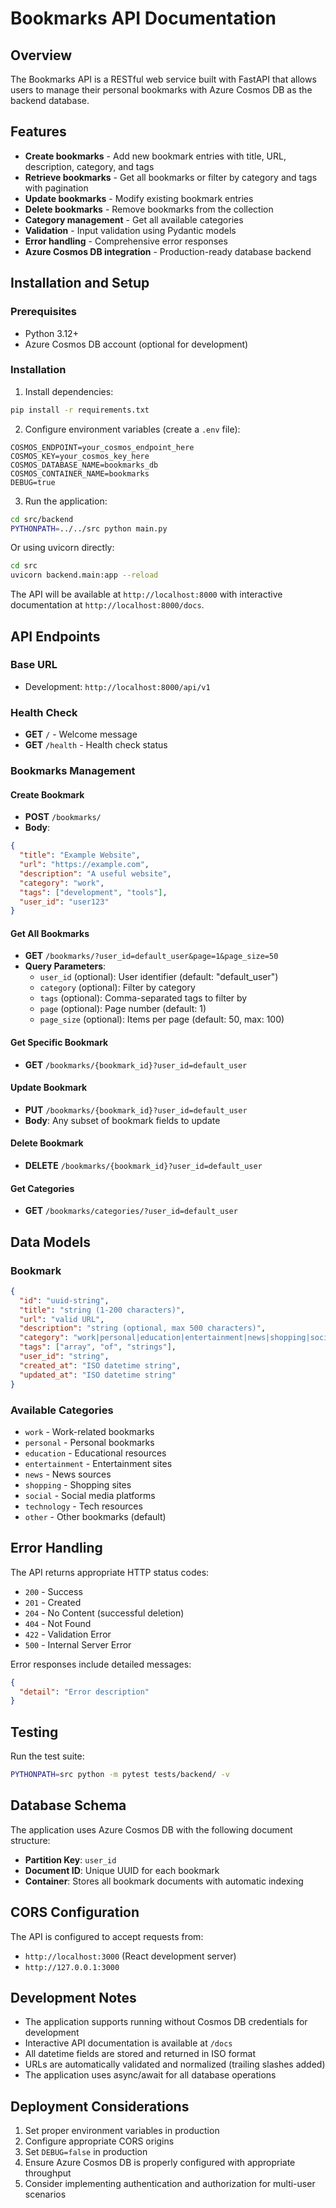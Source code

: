 # Bookmarks API Documentation

## Overview

The Bookmarks API is a RESTful web service built with FastAPI that allows users to manage their personal bookmarks with Azure Cosmos DB as the backend database.

## Features

- **Create bookmarks** - Add new bookmark entries with title, URL, description, category, and tags
- **Retrieve bookmarks** - Get all bookmarks or filter by category and tags with pagination
- **Update bookmarks** - Modify existing bookmark entries
- **Delete bookmarks** - Remove bookmarks from the collection
- **Category management** - Get all available categories
- **Validation** - Input validation using Pydantic models
- **Error handling** - Comprehensive error responses
- **Azure Cosmos DB integration** - Production-ready database backend

## Installation and Setup

### Prerequisites

- Python 3.12+
- Azure Cosmos DB account (optional for development)

### Installation

1. Install dependencies:
```bash
pip install -r requirements.txt
```

2. Configure environment variables (create a `.env` file):
```env
COSMOS_ENDPOINT=your_cosmos_endpoint_here
COSMOS_KEY=your_cosmos_key_here
COSMOS_DATABASE_NAME=bookmarks_db
COSMOS_CONTAINER_NAME=bookmarks
DEBUG=true
```

3. Run the application:
```bash
cd src/backend
PYTHONPATH=../../src python main.py
```

Or using uvicorn directly:
```bash
cd src
uvicorn backend.main:app --reload
```

The API will be available at `http://localhost:8000` with interactive documentation at `http://localhost:8000/docs`.

## API Endpoints

### Base URL
- Development: `http://localhost:8000/api/v1`

### Health Check
- **GET** `/` - Welcome message
- **GET** `/health` - Health check status

### Bookmarks Management

#### Create Bookmark
- **POST** `/bookmarks/`
- **Body**:
```json
{
  "title": "Example Website",
  "url": "https://example.com",
  "description": "A useful website",
  "category": "work",
  "tags": ["development", "tools"],
  "user_id": "user123"
}
```

#### Get All Bookmarks
- **GET** `/bookmarks/?user_id=default_user&page=1&page_size=50`
- **Query Parameters**:
  - `user_id` (optional): User identifier (default: "default_user")
  - `category` (optional): Filter by category
  - `tags` (optional): Comma-separated tags to filter by
  - `page` (optional): Page number (default: 1)
  - `page_size` (optional): Items per page (default: 50, max: 100)

#### Get Specific Bookmark
- **GET** `/bookmarks/{bookmark_id}?user_id=default_user`

#### Update Bookmark
- **PUT** `/bookmarks/{bookmark_id}?user_id=default_user`
- **Body**: Any subset of bookmark fields to update

#### Delete Bookmark
- **DELETE** `/bookmarks/{bookmark_id}?user_id=default_user`

#### Get Categories
- **GET** `/bookmarks/categories/?user_id=default_user`

## Data Models

### Bookmark
```json
{
  "id": "uuid-string",
  "title": "string (1-200 characters)",
  "url": "valid URL",
  "description": "string (optional, max 500 characters)",
  "category": "work|personal|education|entertainment|news|shopping|social|technology|other",
  "tags": ["array", "of", "strings"],
  "user_id": "string",
  "created_at": "ISO datetime string",
  "updated_at": "ISO datetime string"
}
```

### Available Categories
- `work` - Work-related bookmarks
- `personal` - Personal bookmarks
- `education` - Educational resources
- `entertainment` - Entertainment sites
- `news` - News sources
- `shopping` - Shopping sites
- `social` - Social media platforms
- `technology` - Tech resources
- `other` - Other bookmarks (default)

## Error Handling

The API returns appropriate HTTP status codes:
- `200` - Success
- `201` - Created
- `204` - No Content (successful deletion)
- `404` - Not Found
- `422` - Validation Error
- `500` - Internal Server Error

Error responses include detailed messages:
```json
{
  "detail": "Error description"
}
```

## Testing

Run the test suite:
```bash
PYTHONPATH=src python -m pytest tests/backend/ -v
```

## Database Schema

The application uses Azure Cosmos DB with the following document structure:
- **Partition Key**: `user_id`
- **Document ID**: Unique UUID for each bookmark
- **Container**: Stores all bookmark documents with automatic indexing

## CORS Configuration

The API is configured to accept requests from:
- `http://localhost:3000` (React development server)
- `http://127.0.0.1:3000`

## Development Notes

- The application supports running without Cosmos DB credentials for development
- Interactive API documentation is available at `/docs`
- All datetime fields are stored and returned in ISO format
- URLs are automatically validated and normalized (trailing slashes added)
- The application uses async/await for all database operations

## Deployment Considerations

1. Set proper environment variables in production
2. Configure appropriate CORS origins
3. Set `DEBUG=false` in production
4. Ensure Azure Cosmos DB is properly configured with appropriate throughput
5. Consider implementing authentication and authorization for multi-user scenarios
